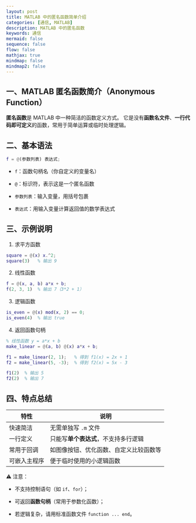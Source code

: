 ```yaml
---
layout: post
title: MATLAB 中的匿名函数简单介绍
categories: [通信, MATLAB]
description: MATLAB 中的匿名函数
keywords: 通信
mermaid: false
sequence: false
flow: false
mathjax: true
mindmap: false
mindmap2: false
---
```


## 一、MATLAB 匿名函数简介（Anonymous Function）

**匿名函数**是 MATLAB 中一种简洁的函数定义方式。
它是没有**函数名文件**、**一行代码即可定义**的函数，常用于简单运算或临时处理逻辑。

## 二、基本语法

```matlab
f = @(参数列表) 表达式;
```

- `f`：函数句柄名（你自定义的变量名）

- `@`：标识符，表示这是一个匿名函数

- `参数列表`：输入变量，用括号包裹

- `表达式`：用输入变量计算返回值的数学表达式

## 三、示例说明

1. 求平方函数

```matlab
square = @(x) x.^2;
square(3)   % 输出 9
```

2. 线性函数

```matlab
f = @(x, a, b) a*x + b;
f(2, 3, 1)  % 输出 7（3*2 + 1）
```

3. 逻辑函数

```matlab
is_even = @(x) mod(x, 2) == 0;
is_even(4)  % 输出 true
```

4. 返回函数句柄

```matlab
% 线性函数 y = a*x + b
make_linear = @(a, b) @(x) a*x + b;

f1 = make_linear(2, 1);   % 得到 f1(x) = 2x + 1
f2 = make_linear(5, -3);  % 得到 f2(x) = 5x - 3

f1(2)  % 输出 5
f2(2)  % 输出 7
```

## 四、特点总结

| 特性     | 说明                   |
| ------ | -------------------- |
| 快速简洁   | 无需单独写 `.m` 文件        |
| 一行定义   | 只能写**单个表达式**，不支持多行逻辑 |
| 常用于回调  | 如图像按钮、优化函数、自定义比较函数等  |
| 可嵌入主程序 | 便于临时使用的小逻辑函数         |

⚠️ 注意：

- 不支持控制语句（如 `if`、`for`）；

- 可返回**函数句柄**（常用于参数化函数）；

- 若逻辑复杂，请用标准函数文件 `function ... end`。
